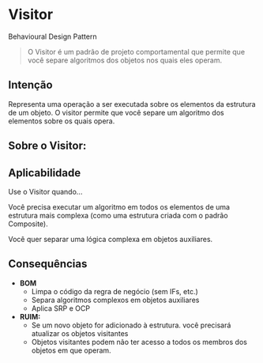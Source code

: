 # Visitor
Behavioural Design Pattern

> O Visitor é um padrão de projeto comportamental que permite 
> que você separe algoritmos dos objetos nos quais eles operam.

## Intenção
Representa uma operação a ser executada sobre os elementos da estrutura de um objeto. O
visitor permite que você separe um algoritmo dos elementos sobre os quais opera.

## Sobre o Visitor:
## Aplicabilidade
Use o Visitor quando...

Você precisa executar um algoritmo em todos os elementos de uma estrutura mais complexa
(como uma estrutura criada com o padrão Composite).

Você quer separar uma lógica complexa em objetos auxiliares.

## Consequências
- **BOM**
  - Limpa o código da regra de negócio (sem IFs, etc.)
  - Separa algoritmos complexos em objetos auxiliares
  - Aplica SRP e OCP
- **RUIM:**
  - Se um novo objeto for adicionado à estrutura. você precisará atualizar os objetos visitantes
  - Objetos visitantes podem não ter acesso a todos os membros dos objetos em que operam.